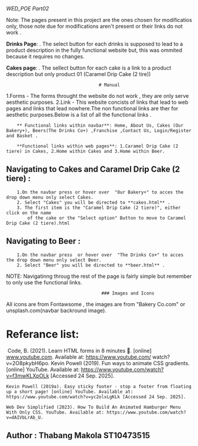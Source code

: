 *WED_POE Part02*

Note: The pages present in this project are the ones chosen for modificatios only,
      those note due for modifications aren't present or their links do not work .

**Drinks Page**:
. The select button for each drinks is supposed to lead to a product description in the fully  functional website but, this was ommited because it requires no changes.

**Cakes page**:
. The sellect button for each cake is a link to a product description but only product 01 (Caramel Drip Cake (2 tire))

                                       # Manual
1.Forms - The forms throught the website do not work , they are only serve aesthetic purposes.
2.Link - This website concists of links that lead to web pages and links that lead nowhere.The non functional links are ther for aesthetic purposes.Below is a list of all the functional links .

        ** Functional links within navbar**: Home, About Us, Cakes (Our Bakery+), Beers(The Drinks Co+) ,Franchise ,Contact Us, Login/Register and Basket .
                                        
        **Functional links within web pages**: 1.Caramel Drip Cake (2 tiere) in Cakes, 2.Home within Cakes and 3.Home within Beer.
                                            

## Navigating to Cakes and Caramel Drip Cake (2 tiere) :
        1.On the navbar press or hover over  "Our Bakery+" to acces the drop down menu only select Cakes.
        2. Select "Cakes" you will be directed to **cakes.html** .
        3. The first item is the "Caramel Drip Cake (2 tiere)", either click on the name
            of the cake or the "Select option" Button to move to Caramel Drip Cake (2 tiere).html

## Navigating to Beer :
        1.On the navbar press  or hover over  "The Drinks Co+" to acces the drop down menu only select Beer.
        2. Select "Beer" you will be directed to **beer.html** .

NOTE: Navigatinng throug the rest of the page is fairly simple but remember to only use the functional links.

                                        ### Images and Icons
All icons are from Fontawsome , the images are from "Bakery Co.com" or unsplash.com(navbar backround image).


# Referance list:
    

‌  Code, B. (2021). Learn HTML forms in 8 minutes 📝. [online] www.youtube.com. Available at: https://www.youtube.com/    watch?v=2O8pkybH6po.
    Kevin Powell (2019). Fun ways to animate CSS gradients. [online] YouTube. Available at: https://www.youtube.com/watch?v=f3mwKLXpOLk [Accessed 24 Sep. 2025].

    Kevin Powell (2019a). Easy sticky footer - stop a footer from floating up a short page! [online] YouTube. Available at: https://www.youtube.com/watch?v=yc2olxLgKLk [Accessed 24 Sep. 2025].

    Web Dev Simplified (2023). How To Build An Animated Hamburger Menu With Only CSS. YouTube. Available at: https://www.youtube.com/watch?v=dAIVbLrAb_U.


## Author : Thabang Makola  ST10473515

